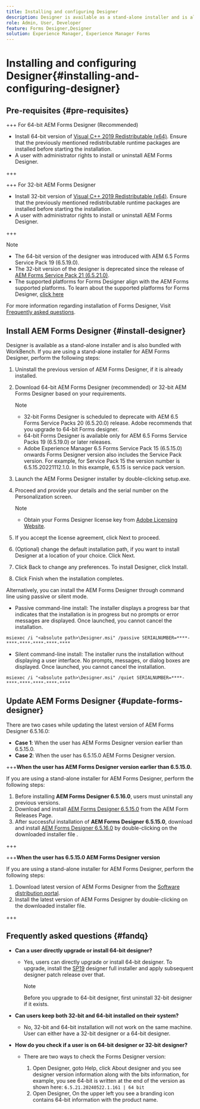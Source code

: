 ```yaml
---
title: Installing and configuring Designer
description: Designer is available as a stand-alone installer and is also bundled with Workbench. Learn how to install stand-alone Designer.
role: Admin, User, Developer
feature: Forms Designer,Designer
solution: Experience Manager, Experience Manager Forms
---
```

# Installing and configuring Designer{#installing-and-configuring-designer}

## Pre-requisites {#pre-requisites}

+++ For 64-bit AEM Forms Designer (Recommended)

* Install 64-bit version of  [Visual C++ 2019 Redistributable (x64)](https://learn.microsoft.com/en-us/cpp/windows/latest-supported-vc-redist?view=msvc-170). Ensure that the previously mentioned redistributable runtime packages are installed before starting the installation.
* A user with administrator rights to install or uninstall AEM Forms Designer.

+++

+++ For 32-bit AEM Forms Designer

* Install 32-bit version of  [Visual C++ 2019 Redistributable (x64)](https://learn.microsoft.com/en-us/cpp/windows/latest-supported-vc-redist?view=msvc-170). Ensure that the previously mentioned redistributable runtime packages are installed before starting the installation.
* A user with administrator rights to install or uninstall AEM Forms Designer.

+++

>[!NOTE]
>
>* The 64-bit version of the designer was introduced with AEM 6.5 Forms Service Pack 19 (6.5.19.0).
>* The 32-bit version of the designer is deprecated since the release of [AEM Forms Service Pack 21 (6.5.21.0)](https://experienceleague.adobe.com/en/docs/experience-manager-release-information/aem-release-updates/forms-updates/aem-forms-releases).
> * The supported platforms for Forms Designer align with the AEM Forms supported platforms. To learn about the supported platforms for Forms Designer, [click here](/help/sites-deploying/technical-requirements.md)

For more information regarding installation of Forms Designer, Visit [Frequently asked questions](#fandq).

## Install AEM Forms Designer {#install-designer}

Designer is available as a stand-alone installer and is also bundled with WorkBench. If you are using a stand-alone installer for AEM Forms Designer, perform the following steps:

1. Uninstall the previous version of AEM Forms Designer, if it is already installed.
1. Download 64-bit AEM Forms Designer (recommended) or 32-bit AEM Forms Designer based on your requirements.

   >[!NOTE]
   > 
   >* 32-bit Forms Designer is scheduled to deprecate with AEM 6.5 Forms Service Packs 20 (6.5.20.0) release. Adobe recommends that you upgrade to 64-bit Forms designer.
   >* 64-bit Forms Designer is available only for AEM 6.5 Forms Service Packs 19 (6.5.19.0) or later releases.
   >* Adobe Experience Manager 6.5 Forms Service Pack 15 (6.5.15.0) onwards Forms Designer version also includes the Service Pack version. For example, for Service Pack 15 the version number is 6.5.15.20221112.1.0. In this example, 6.5.15 is service pack version.

1. Launch the AEM Forms Designer installer by double-clicking setup.exe.
1. Proceed and provide your details and the serial number on the Personalization screen.

   >[!NOTE]
   >
   >* Obtain your Forms Designer license key from [Adobe Licensing Website](https://licensing.adobe.com/).

1. If you accept the license agreement, click Next to proceed.
1. (Optional) change the default installation path, if you want to install Designer at a location of your choice. Click Next.
1. Click Back to change any preferences. To install Designer, click Install.
1. Click Finish when the installation completes.

Alternatively, you can install the AEM Forms Designer through command line using passive or silent mode.

* Passive command-line install: The installer displays a progress bar that indicates that the installation is in progress but no prompts or error messages are displayed. Once launched, you cannot cancel the installation.

```shell
msiexec /i "<absolute path>\Designer.msi" /passive SERIALNUMBER=****-****-****-****-****-****
```

* Silent command-line install: The installer runs the installation without displaying a user interface. No prompts, messages, or dialog boxes are displayed. Once launched, you cannot cancel the installation.

```shell
msiexec /i "<absolute path>\Designer.msi" /quiet SERIALNUMBER=****-****-****-****-****-****
```

## Update AEM Forms Designer {#update-forms-designer}

There are two cases while updating the latest version of AEM Forms Designer 6.5.16.0:

* **Case 1**: When the user has AEM Forms Designer version earlier than 6.5.15.0.
* **Case 2**: When the user has 6.5.15.0 AEM Forms Designer version.

+++**When the user has AEM Forms Designer version earlier than 6.5.15.0.**

   If you are using a stand-alone installer for AEM Forms Designer, perform the following steps:

   1. Before installing **AEM Forms Designer 6.5.16.0**, users must uninstall any previous versions.
   1. Download and install [AEM Forms Designer 6.5.15.0](https://experienceleague.adobe.com/docs/experience-manager-release-information/aem-release-updates/forms-updates/aem-forms-releases.html) from the AEM Form Releases Page.
   1. After successful installation of **AEM Forms Designer 6.5.15.0**, download and install [AEM Forms Designer 6.5.16.0](https://experienceleague.adobe.com/docs/experience-manager-release-information/aem-release-updates/forms-updates/aem-forms-releases.html) by double-clicking on the downloaded installer file .

   +++

+++**When the user has 6.5.15.0 AEM Forms Designer version**

   If you are using a stand-alone installer for AEM Forms Designer, perform the following steps:
   1. Download latest version of AEM Forms Designer from the [Software distribution portal](https://experienceleague.adobe.com/docs/experience-manager-release-information/aem-release-updates/forms-updates/aem-forms-releases.html).
   1. Install the latest version of AEM Forms Designer by double-clicking on the downloaded installer file.

+++

## Frequently asked questions {#fandq}

* **Can a user directly upgrade or install 64-bit designer?**
   * Yes, users can directly upgrade or install 64-bit designer. To upgrade, install the [SP19](https://experience.adobe.com/#/downloads/content/software-distribution/en/aem.html?package=/content/software-distribution/en/details.html/content/dam/aem/public/adobe/packages/cq650/servicepack/fd/Designer-Patch/sp19_x64/aemforms_designer_6_5_0_wwe_win.zip) designer full installer and apply subsequent designer patch release over that.

      >[!NOTE]
      > Before you upgrade to 64-bit designer, first uninstall 32-bit designer if it exists.

* **Can users keep both 32-bit and 64-bit installed on their system?**
   * No, 32-bit and 64-bit installation will not work on the same machine. User can either have a 32-bit designer or a 64-bit designer.

* **How do you check if a user is on 64-bit designer or 32-bit designer?**
   * There are two ways to check the Forms Designer version:

      1. Open Designer, goto Help, click About designer and you see designer version information along with the bits information, for example, you see 64-bit is written at the end of the version as shown here:
      `6.5.21.20240522.1.161 | 64 bit`
      1. Open Designer, On the upper left you see a branding icon contains 64-bit information with the product name.
   